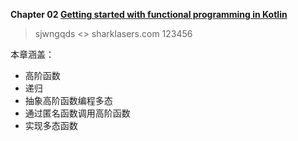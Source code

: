 **Chapter 02 [Getting started with functional programming in Kotlin](https://livebook.manning.com/book/functional-programming-in-kotlin/chapter-2/v-8/1)**

> sjwngqds <> sharklasers.com 123456

本章涵盖：
- 高阶函数
- 递归
- 抽象高阶函数编程多态
- 通过匿名函数调用高阶函数
- 实现多态函数


